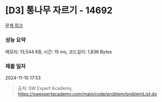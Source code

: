 # [D3] 통나무 자르기 - 14692 

[문제 링크](https://swexpertacademy.com/main/code/problem/problemDetail.do?contestProbId=AYJW0g-qlO8DFASv) 

### 성능 요약

메모리: 13,544 KB, 시간: 15 ms, 코드길이: 1,836 Bytes

### 제출 일자

2024-11-10 17:53



> 출처: SW Expert Academy, https://swexpertacademy.com/main/code/problem/problemList.do